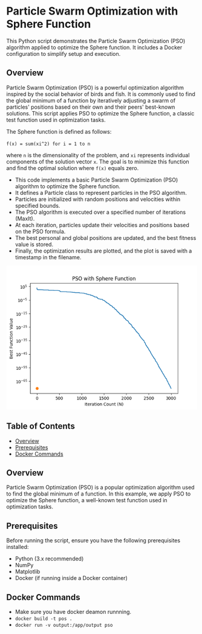 
# Particle Swarm Optimization with Sphere Function

This Python script demonstrates the Particle Swarm Optimization (PSO) algorithm applied to optimize the Sphere function. It includes a Docker configuration to simplify setup and execution.

## Overview

Particle Swarm Optimization (PSO) is a powerful optimization algorithm inspired by the social behavior of birds and fish. It is commonly used to find the global minimum of a function by iteratively adjusting a swarm of particles' positions based on their own and their peers' best-known solutions. This script applies PSO to optimize the Sphere function, a classic test function used in optimization tasks.

The Sphere function is defined as follows:

`f(x) = sum(xi^2) for i = 1 to n`

where `n` is the dimensionality of the problem, and `xi` represents individual components of the solution vector `x`. The goal is to minimize this function and find the optimal solution where `f(x)` equals zero.

 - This code implements a basic Particle Swarm Optimization (PSO) algorithm to optimize the Sphere function.
 - It defines a Particle class to represent particles in the PSO algorithm.
 - Particles are initialized with random positions and velocities within specified bounds.
 - The PSO algorithm is executed over a specified number of iterations (MaxIt).
 - At each iteration, particles update their velocities and positions based on the PSO formula.
 - The best personal and global positions are updated, and the best fitness value is stored.
 - Finally, the optimization results are plotted, and the plot is saved with a timestamp in the filename.


![Alt text](./Figure_1.png?raw=true "PSO Function Optimization Output.")

## Table of Contents

- [Overview](#overview)
- [Prerequisites](#prerequisites)
- [Docker Commands](#usage)


## Overview

Particle Swarm Optimization (PSO) is a popular optimization algorithm used to find the global minimum of a function. In this example, we apply PSO to optimize the Sphere function, a well-known test function used in optimization tasks.

## Prerequisites

Before running the script, ensure you have the following prerequisites installed:

- Python (3.x recommended)
- NumPy
- Matplotlib
- Docker (if running inside a Docker container)


## Docker Commands

 - Make sure you have docker deamon runnning. 
 - `docker build -t pos .`
 - `docker run -v output:/app/output pso`
